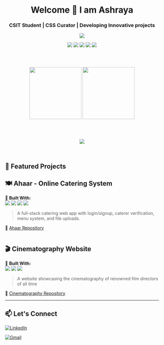 <!-- Greeting -->
<h1 align="center">Welcome 🤝 I am Ashraya</h1>
<h3 align="center">CSIT Student | CSS Curator | Developing Innovative projects </h3>

<!-- Typing effect -->
<p align="center">
  <img src="https://readme-typing-svg.demolab.com?font=Fira+Code&pause=800&center=true&width=450&lines=Currently+learning+Java;Exploring+Full-stack+Projects" alt=" " />
</p>

<!-- Tech stack badges -->
<p align="center">
  <img src="https://img.shields.io/badge/CSS-1572B6?style=for-the-badge&logo=css3&logoColor=white" />
  <img src="https://img.shields.io/badge/Java-ED8B00?style=for-the-badge&logo=java&logoColor=white" />
<img src = "https://img.shields.io/badge/JavaScript-F7DF1E?style=for-the-badge&logo=javascript&logoColor=black"/>

  <img src="https://img.shields.io/badge/React-20232A?style=for-the-badge&logo=react&logoColor=61DAFB" />
  <img src="https://img.shields.io/badge/MongoDB-4EA94B?style=for-the-badge&logo=mongodb&logoColor=white" />
</p>
<br>
<br>


<!-- GitHub stats -->
<p align="center">
 <img src="https://github-readme-stats.vercel.app/api?username=ashrayasjp&show_icons=true&theme=radical&cache_seconds=1800&v=1" height="170"/>
<img src="https://github-readme-stats.vercel.app/api/top-langs/?username=ashrayasjp&layout=compact&theme=radical&cache_seconds=1800&v=1" height="170"/>

</p>
<br><br>
<!-- Trophy -->
<p align="center">
  <img src="https://github-profile-trophy.vercel.app/?username=ashrayasjp&theme=onedark&no-frame=true&no-bg=true&margin-w=4" />
</p><br>

<!-- Projects -->
## 🚀 Featured Projects

## 🍽️ Ahaar - Online Catering System
📌 **Built With:**  
 <img src="https://img.shields.io/badge/MongoDB-4EA94B?style=for-the-badge&logo=mongodb&logoColor=white" />
  <img src="https://img.shields.io/badge/Express.js-000000?style=for-the-badge&logo=express&logoColor=white" />
  <img src="https://img.shields.io/badge/React-20232A?style=for-the-badge&logo=react&logoColor=61DAFB" />
  <img src="https://img.shields.io/badge/Node.js-339933?style=for-the-badge&logo=node.js&logoColor=white" />
> A full-stack catering web app with login/signup, caterer verification, menu system, and file uploads.

🔗 [Ahaar Repository](https://github.com/ashrayasjp/ahaarfullstack)
<br><br>
## 🎬 Cinematography Website
📌 **Built With:**  
<img src="https://img.shields.io/badge/-HTML5-orange?style=for-the-badge&logo=html5&logoColor=white" /> 
  <img src="https://img.shields.io/badge/-CSS3-blue?style=for-the-badge&logo=css3&logoColor=white" /> 
  <img src="https://img.shields.io/badge/-JavaScript-yellow?style=for-the-badge&logo=javascript&logoColor=white" />
> A website showcasing the cinematography of renowned film directors of all time

🔗 [Cinematography Repository](https://github.com/ashrayasjp/cinematography)

---
## 📫 Let's Connect

[![LinkedIn](https://img.shields.io/badge/LinkedIn-ashraya-white?style=for-the-badge&logo=linkedin&logoColor=white&labelColor=0A66C2&height=40)](https://www.linkedin.com/in/ashraya-sijapati-b8417475/)  

[![Gmail](https://img.shields.io/badge/Gmail-ashrayasjp@gmail.com-red?style=for-the-badge&logo=gmail&logoColor=white&height=40)](mailto:ashrayasjp@gmail.com)


